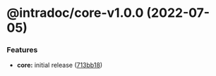 # @intradoc/core-v1.0.0 (2022-07-05)


### Features

* **core:** initial release ([713bb18](https://github.com/intradoc/intradoc/commit/713bb18176cb06c83bef7fb8a7ccc6fe0316c6ad))
